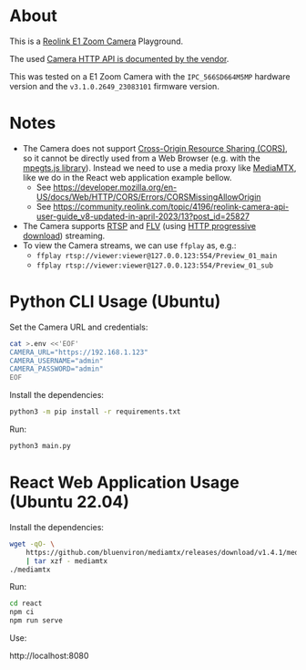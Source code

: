 # About

This is a [Reolink E1 Zoom Camera](https://reolink.com/product/e1-zoom/) Playground.

The used [Camera HTTP API is documented by the vendor](reolink-camera-http-api-user-guide.pdf).

This was tested on a E1 Zoom Camera with the `IPC_566SD664M5MP` hardware version and the `v3.1.0.2649_23083101` firmware version.

# Notes

* The Camera does not support [Cross-Origin Resource Sharing (CORS)](https://developer.mozilla.org/en-US/docs/Glossary/CORS), so it cannot be directly used from a Web Browser (e.g. with the [mpegts.js library](https://github.com/xqq/mpegts.js/blob/master/docs/livestream.md)). Instead we need to use a media proxy like [MediaMTX](https://github.com/bluenviron/mediamtx), like we do in the React web application example bellow.
  * See https://developer.mozilla.org/en-US/docs/Web/HTTP/CORS/Errors/CORSMissingAllowOrigin
  * See https://community.reolink.com/topic/4196/reolink-camera-api-user-guide_v8-updated-in-april-2023/13?post_id=25827
* The Camera supports [RTSP](https://en.wikipedia.org/wiki/Real_Time_Streaming_Protocol) and [FLV](https://en.wikipedia.org/wiki/Flash_Video) (using [HTTP progressive download](https://en.wikipedia.org/wiki/Progressive_download)) streaming.
* To view the Camera streams, we can use `ffplay` as, e.g.:
  * `ffplay rtsp://viewer:viewer@127.0.0.123:554/Preview_01_main`
  * `ffplay rtsp://viewer:viewer@127.0.0.123:554/Preview_01_sub`

# Python CLI Usage (Ubuntu)

Set the Camera URL and credentials:

```bash
cat >.env <<'EOF'
CAMERA_URL="https://192.168.1.123"
CAMERA_USERNAME="admin"
CAMERA_PASSWORD="admin"
EOF
```

Install the dependencies:

```bash
python3 -m pip install -r requirements.txt
```

Run:

```bash
python3 main.py
```

# React Web Application Usage (Ubuntu 22.04)

Install the dependencies:

```bash
wget -qO- \
    https://github.com/bluenviron/mediamtx/releases/download/v1.4.1/mediamtx_v1.4.1_linux_amd64.tar.gz \
    | tar xzf - mediamtx
./mediamtx
```

Run:

```bash
cd react
npm ci
npm run serve
```

Use:

http://localhost:8080
